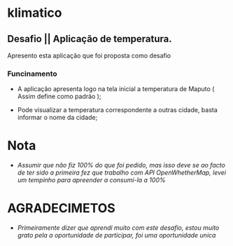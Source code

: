 # klimatico

##  Desafio || Aplicação de temperatura.

Apresento esta aplicação que foi proposta como desafio

### Funcinamento

- A aplicação apresenta logo na tela inicial a temperatura de Maputo ( Assim define como padrão );

- Pode visualizar a temperatura correspondente a outras cidade, basta informar o nome da cidade;

# Nota
- *Assumir que não fiz 100% do que foi pedido, mas isso deve se ao facto de ter sido a primeira fez que trabalho com API OpenWhetherMap, levei um tempinho para apreender a consumi-la a 100%*
#
#
 # AGRADECIMETOS
- *Primeiramente dizer que aprendi muito com este desafio, estou muito grato pela a oportunidade de participar, foi uma oportunidade unica*
